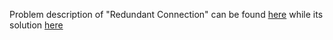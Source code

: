 Problem description of "Redundant Connection" can be found [here](https://leetcode.com/problems/redundant-connection/description/) while its solution [here](https://github.com/aurimas13/Solutions-To-Problems/blob/main/LeetCode/Python%20Solutions/Rectangle%20Area/rectangle.py) 
